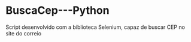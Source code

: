 # BuscaCep---Python
Script desenvolvido com a biblioteca Selenium, capaz de buscar CEP no site do correio 
